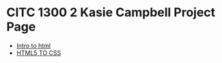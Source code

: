 # CITC 1300 2 Kasie Campbell Project Page

<ul>
    <li><a href="intro_to_html/index.html" target="_blank">Intro to html</a></li>
    <li><a href="HTML5_to_css/index.html" target="_blank"> HTML5 TO CSS</a></li>
</ul>